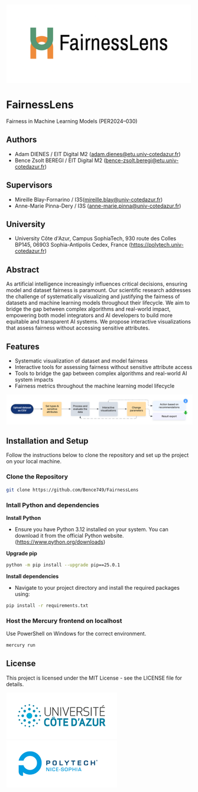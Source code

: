 <img src="images/fairnesslens-logo.png" width="500px">

# FairnessLens

Fairness in Machine Learning Models (PER2024–030)

## Authors

-   Adam DIENES / EIT Digital M2 (adam.dienes@etu.univ-cotedazur.fr)
-   Bence Zsolt BEREGI / EIT Digital M2 (bence-zsolt.beregi@etu.univ-cotedazur.fr)

## Supervisors

-   Mireille Blay-Fornarino / I3S(mireille.blay@univ-cotedazur.fr)
-   Anne-Marie Pinna-Dery / I3S (anne-marie.pinna@univ-cotedazur.fr)

## University

-   University Côte d'Azur, Campus SophiaTech, 930 route des Colles BP145, 06903 Sophia-Antipolis Cedex, France (https://polytech.univ-cotedazur.fr)

## Abstract

As artificial intelligence increasingly influences critical decisions, ensuring model and dataset fairness is paramount. Our scientific research addresses the challenge of systematically visualizing and justifying the fairness of datasets and machine learning models throughout their lifecycle. We aim to bridge the gap between complex algorithms and real-world impact, empowering both model integrators and AI developers to build more equitable and transparent AI systems. We propose interactive visualizations that assess fairness without accessing sensitive attributes.

## Features

-   Systematic visualization of dataset and model fairness
-   Interactive tools for assessing fairness without sensitive attribute access
-   Tools to bridge the gap between complex algorithms and real-world AI system impacts
-   Fairness metrics throughout the machine learning model lifecycle

![workflow](images/workflow.png)

## Installation and Setup

Follow the instructions below to clone the repository and set up the project on your local machine.

### Clone the Repository

```bash
git clone https://github.com/Bence749/FairnessLens
```

### Intall Python and dependencies

**Install Python**

-   Ensure you have Python 3.12 installed on your system. You can download it from the official Python website. (https://www.python.org/downloads)

**Upgrade pip**

```bash
python -m pip install --upgrade pip==25.0.1
```

**Install dependencies**

-   Navigate to your project directory and install the required packages using:

```bash
pip install -r requirements.txt
```

### Host the Mercury frontend on localhost

Use PowerShell on Windows for the correct environment.

```bash
mercury run
```

## License

This project is licensed under the MIT License - see the LICENSE file for details.

<img src="images/uca-logo.png" width="300px">
<img src="images/polytech-logo.png" width="300px" >
